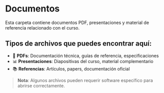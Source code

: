 # Documentos

Esta carpeta contiene documentos PDF, presentaciones y material de referencia relacionado con el curso.

## Tipos de archivos que puedes encontrar aquí:
- 📄 **PDFs**: Documentación técnica, guías de referencia, especificaciones
- 📊 **Presentaciones**: Diapositivas del curso, material complementario
- 📚 **Referencias**: Artículos, papers, documentación oficial

> **Nota**: Algunos archivos pueden requerir software específico para abrirse correctamente.
